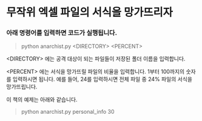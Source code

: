 # 무작위 엑셀 파일의 서식을 망가뜨리자

### 아래 명령어를 입력하면 코드가 실행됩니다.

>python anarchist.py <DIRECTORY\> <PERCENT\>

<DIRECTORY\> 에는 공격 대상이 되는 파일들이 저장된 폴더 이름을 입력합니다.

<PERCENT\> 에는 서식을 망가뜨릴 파일의 비율을 입력합니다. 
1부터 100까지의 숫자를 입력하시면 됩니다. 
예를 들어, 24를 입력하시면 전체 파일 중 24% 파일의 서식을 망가뜨립니다.

이 책의 예제는 아래와 같습니다.

>python anarchist.py personal_info 30